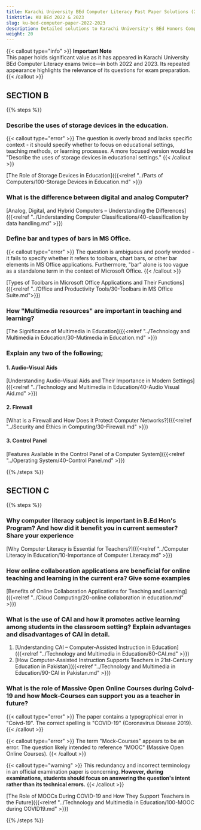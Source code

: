 ```yaml
---
title: Karachi University BEd Computer Literacy Past Paper Solutions (2022 & 2023)
linktitle: KU BEd 2022 & 2023
slug: ku-bed-computer-paper-2022-2023
description: Detailed solutions to Karachi University's BEd Honors Computer Literacy past papers (2022 & 2023) with explanations and study tips for exam preparation.
weight: 20
---
```


{{< callout type="info" >}}
**Important Note**  
This paper holds significant value as it has appeared in Karachi University BEd Computer Literacy exams twice—in both 2022 and 2023. Its repeated appearance highlights the relevance of its questions for exam preparation.  
{{< /callout >}}

## SECTION B

{{% steps %}}

### Describe the uses of storage devices in the education.

{{< callout type="error" >}}
The question is overly broad and lacks specific context - it should specify whether to focus on educational settings, teaching methods, or learning processes. A more focused version would be "Describe the uses of storage devices in educational settings."
{{< /callout >}}

[The Role of Storage Devices in Education]({{<relref "../Parts of Computers/100-Storage Devices in Education.md" >}})

### What is the difference between digital and analog Computer?

[Analog, Digital, and Hybrid Computers – Understanding the Differences]({{<relref "../Understanding Computer Classifications/40-classification by data handling.md" >}})

### Define bar and types of bars in MS Office.

{{< callout type="error" >}}
The question is ambiguous and poorly worded - it fails to specify whether it refers to toolbars, chart bars, or other bar elements in MS Office applications. Furthermore, "bar" alone is too vague as a standalone term in the context of Microsoft Office.
{{< /callout >}}

[Types of Toolbars in Microsoft Office Applications and Their Functions]({{<relref "../Office and Productivity Tools/30-Toolbars in MS Office Suite.md">}})

### How "Multimedia resources" are important in teaching and learning?

[The Significance of Multimedia in Education]({{<relref "../Technology and Multimedia in Education/30-Mutimedia in Education.md" >}})

### Explain any two of the following;

#### 1. Audio-Visual Aids

[Understanding Audio-Visual Aids and Their Importance in Modern Settings]({{<relref "../Technology and Multimedia in Education/40-Audio Visual Aid.md" >}})

#### 2. Firewall

[What is a Firewall and How Does it Protect Computer Networks?]({{<relref "../Security and Ethics in Computing/30-Firewall.md" >}})

#### 3. Control Panel

[Features Available in the Control Panel of a Computer System]({{<relref "../Operating System/40-Control Panel.md" >}})

{{% /steps %}}


## SECTION C

{{% steps %}}

### Why computer literacy subject is important in B.Ed Hon's Program? And how did it benefit you in current semester? Share your experience

[Why Computer Literacy is Essential for Teachers?]({{<relref "../Computer Literacy in Education/10-Importance of Computer Literacy.md" >}})

### How online collaboration applications are beneficial for online teaching and learning in the current era? Give some examples

[Benefits of Online Collaboration Applications for Teaching and Learning]({{<relref "../Cloud Computing/20-online collaboration in education.md" >}})

### What is the use of CAI and how it promotes active learning among students in the classroom setting? Explain advantages and disadvantages of CAI in detail.

1. [Understanding CAI – Computer-Assisted Instruction in Education]({{<relref "../Technology and Multimedia in Education/80-CAI.md" >}})
2. [How Computer-Assisted Instruction Supports Teachers in 21st-Century Education in Pakistan]({{<relref "../Technology and Multimedia in Education/90-CAI in Pakistan.md" >}})

### What is the role of Massive Open Online Courses during Coivd-19 and how Mock-Courses can support you as a teacher in future?

{{< callout type="error" >}}
The paper contains a typographical error in "Coivd-19". The correct spelling is "COVID-19" (Coronavirus Disease 2019).
{{< /callout >}}

{{< callout type="error" >}}
The term "Mock-Courses" appears to be an error. The question likely intended to reference "MOOC" (Massive Open Online Courses). 
{{< /callout >}}

{{< callout type="warning" >}}
This redundancy and incorrect terminology in an official examination paper is concerning. **However, during examinations, students should focus on answering the question's intent rather than its technical errors.**
{{< /callout >}}


[The Role of MOOCs During COVID-19 and How They Support Teachers in the Future]({{<relref "../Technology and Multimedia in Education/100-MOOC during COVID19.md" >}})

{{% /steps %}}